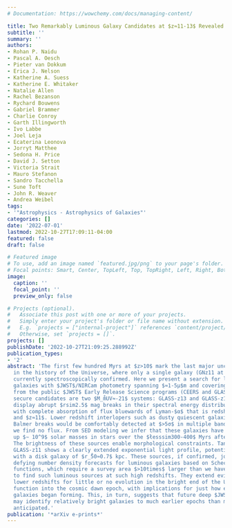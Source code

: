 ```yaml
---
# Documentation: https://wowchemy.com/docs/managing-content/

title: Two Remarkably Luminous Galaxy Candidates at $z≈11-13$ Revealed by JWST
subtitle: ''
summary: ''
authors:
- Rohan P. Naidu
- Pascal A. Oesch
- Pieter van Dokkum
- Erica J. Nelson
- Katherine A. Suess
- Katherine E. Whitaker
- Natalie Allen
- Rachel Bezanson
- Rychard Bouwens
- Gabriel Brammer
- Charlie Conroy
- Garth Illingworth
- Ivo Labbe
- Joel Leja
- Ecaterina Leonova
- Jorryt Matthee
- Sedona H. Price
- David J. Setton
- Victoria Strait
- Mauro Stefanon
- Sandro Tacchella
- Sune Toft
- John R. Weaver
- Andrea Weibel
tags:
- '"Astrophysics - Astrophysics of Galaxies"'
categories: []
date: '2022-07-01'
lastmod: 2022-10-27T17:09:11-04:00
featured: false
draft: false

# Featured image
# To use, add an image named `featured.jpg/png` to your page's folder.
# Focal points: Smart, Center, TopLeft, Top, TopRight, Left, Right, BottomLeft, Bottom, BottomRight.
image:
  caption: ''
  focal_point: ''
  preview_only: false

# Projects (optional).
#   Associate this post with one or more of your projects.
#   Simply enter your project's folder or file name without extension.
#   E.g. `projects = ["internal-project"]` references `content/project/deep-learning/index.md`.
#   Otherwise, set `projects = []`.
projects: []
publishDate: '2022-10-27T21:09:25.288992Z'
publication_types:
- '2'
abstract: 'The first few hundred Myrs at $z>10$ mark the last major uncharted epoch
  in the history of the Universe, where only a single galaxy (GNz11 at $z≈11$) is
  currently spectroscopically confirmed. Here we present a search for luminous $z>10$
  galaxies with $JWST$/NIRCam photometry spanning $≈1-5μ$m and covering 49 arcmin$^2$
  from the public $JWST$ Early Release Science programs (CEERS and GLASS). Our most
  secure candidates are two $M_m̊UV≈-21$ systems: GLASS-z13 and GLASS-z11. These galaxies
  display abrupt $rsim2.5$ mag breaks in their spectral energy distributions, consistent
  with complete absorption of flux bluewards of Lyman-$α$ that is redshifted to $z≈13$
  and $z≈11$. Lower redshift interlopers such as dusty quiescent galaxies with strong
  Balmer breaks would be comfortably detected at $>5σ$ in multiple bands where instead
  we find no flux. From SED modeling we infer that these galaxies have already built
  up $∼ 10^9$ solar masses in stars over the $łesssim300-400$ Myrs after the Big Bang.
  The brightness of these sources enable morphological constraints. Tantalizingly,
  GLASS-z11 shows a clearly extended exponential light profile, potentially consistent
  with a disk galaxy of $r_̊50≈0.7$ kpc. These sources, if confirmed, join GNz11 in
  defying number density forecasts for luminous galaxies based on Schechter UV luminosity
  functions, which require a survey area $>10times$ larger than we have studied here
  to find such luminous sources at such high redshifts. They extend evidence from
  lower redshifts for little or no evolution in the bright end of the UV luminosity
  function into the cosmic dawn epoch, with implications for just how early these
  galaxies began forming. This, in turn, suggests that future deep $JWST$ observations
  may identify relatively bright galaxies to much earlier epochs than might have been
  anticipated.'
publication: '*arXiv e-prints*'
---
```

